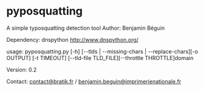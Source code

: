 # pyposquatting
A simple typosquatting detection tool
Author: Benjamin Béguin


Dependency: dnspython <http://www.dnspython.org/>

usage: pyposquatting.py [-h] [--tlds | --missing-chars | --replace-chars][-o OUTPUT] [-t TIMEOUT] [--tld-file TLD_FILE][--throttle THROTTLE]domain

Version: 0.2

Contact: contact@bratik.fr / benjamin.beguin@imprimerienationale.fr
